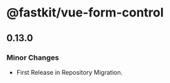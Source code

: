 # @fastkit/vue-form-control

## 0.13.0

### Minor Changes

- First Release in Repository Migration.
